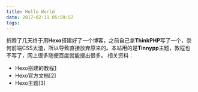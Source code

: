 ```yaml
---
title: Hello World
date: 2017-02-11 05:59:57
tags:
---
```

折腾了几天终于用**Hexo**搭建好了一个博客，之前自己拿**ThinkPHP**写了一个，奈何前端CSS太渣，所以导致直接放弃原来的。本站用的是**Tinnypp**主题，教程也不写了，网上很多随便百度就能搜出很多。
相关资料：
- Hexo搭建的教程[1]
- Hexo官方文档[2]
- Hexo主题[3]

[1]: http://www.jianshu.com/p/701b1095da11#
[1]: https://hexo.io/zh-cn/docs/index.html
[1]: https://hexo.io/themes/



